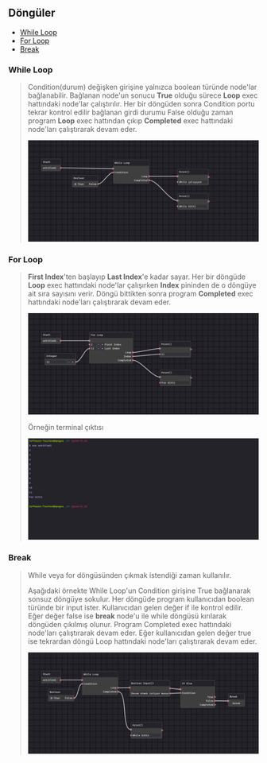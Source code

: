 ## Döngüler

- [While Loop](#While-Loop)
- [For Loop](#For-Loop)
- [Break](#Break)


### While Loop

> Condition(durum) değişken girişine yalnızca boolean türünde node'lar bağlanabilir. Bağlanan node'un sonucu **True** olduğu sürece **Loop** exec hattındaki node'lar çalıştırılır. Her bir döngüden sonra Condition portu tekrar kontrol edilir bağlanan girdi durumu False olduğu zaman program **Loop** exec hattından çıkıp **Completed** exec hattındaki node'ları çalıştırarak devam eder.
>
> ![While Loop Node](/Node-Grupları/Döngüler/images/while.png)

### For Loop

> **First Index**'ten başlayıp **Last Index**'e kadar sayar. Her bir döngüde **Loop** exec hattındaki node'lar çalışırken **Index** pininden de o döngüye ait sıra sayısını verir. Döngü bittikten sonra program **Completed** exec hattındaki node'ları çalıştırarak devam eder.
>
> ![For Loop Node](/Node-Grupları/Döngüler/images/for.png)
>
> Örneğin terminal çıktısı
>
> ![For Loop Terminal](/Node-Grupları/Döngüler/images/for_terminal.png)

### Break

> While veya for döngüsünden çıkmak istendiği zaman kullanılır. 
>
>Aşağıdaki örnekte While Loop'un Condition girişine True bağlanarak sonsuz döngüye sokulur. Her döngüde program kullanıcıdan boolean türünde bir input ister. Kullanıcıdan gelen değer if ile kontrol edilir. Eğer değer false ise **break** node'u ile while döngüsü kırılarak döngüden çıkılmış olunur. Program Completed exec hattındaki node'ları çalıştırarak devam eder. Eğer kullanıcıdan gelen değer true ise tekrardan döngü Loop hattındaki node'ları çalıştırarak devam eder.
>
> ![Break Node](/Node-Grupları/Döngüler/images/break.png)